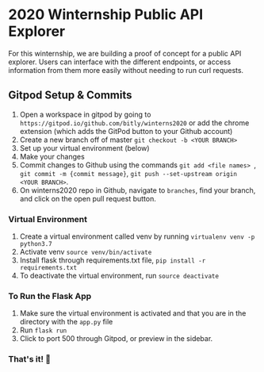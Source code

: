 # 2020 Winternship Public API Explorer
For this winternship, we are building a proof of concept for a public API explorer. Users can interface with the different endpoints, or access information from them more easily without needing to run curl requests. 

## Gitpod Setup & Commits
1. Open a workspace in gitpod by going to `https://gitpod.io/github.com/bitly/winterns2020` or add the chrome extension (which adds the GitPod button to your Github account)
2. Create a new branch off of master `git checkout -b <YOUR BRANCH>`
3. Set up your virtual environment (below)
4. Make your changes
5. Commit changes to Github using the commands `git add <file names> `, `git commit -m {commit message}`, `git push --set-upstream origin <YOUR BRANCH>`.
6. On winterns2020 repo in Github, navigate to `branches`, find your branch, and click on the open pull request button. 

### Virtual Environment 
1. Create a virtual environment called venv by running `virtualenv venv -p python3.7`
2. Activate venv `source venv/bin/activate`
3. Install flask through requirements.txt file, `pip install -r requirements.txt`
4. To deactivate the virtual environment, run `source deactivate `

### To Run the Flask App
1. Make sure the virtual environment is activated and that you are in the directory with the `app.py` file
2. Run `flask run`
3. Click to port 500 through Gitpod, or preview in the sidebar.

### That's it! 🎉

